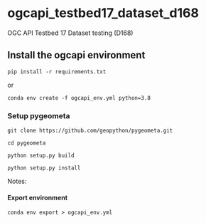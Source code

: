 # ogcapi_testbed17_dataset_d168
OGC API Testbed 17 Dataset testing (D168)

## Install the ogcapi environment

`pip install -r requirements.txt`

or

`conda env create -f ogcapi_env.yml python=3.8`

### Setup pygeometa
`git clone https://github.com/geopython/pygeometa.git`

`cd pygeometa`

`python setup.py build`

`python setup.py install`


Notes:
#### Export environment

`conda env export > ogcapi_env.yml`